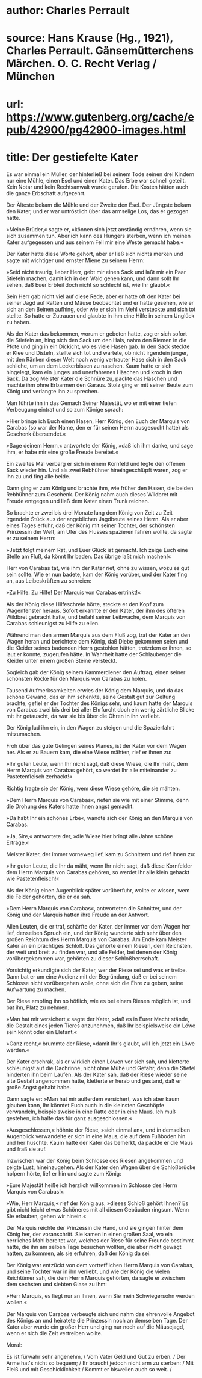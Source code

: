 # author: Charles Perrault
# source: Hans Krause (Hg., 1921), Charles Perrault. Gänsemütterchens Märchen. O. C. Recht Verlag / München
# url: https://www.gutenberg.org/cache/epub/42900/pg42900-images.html
# title: Der gestiefelte Kater

Es war einmal ein Müller, der hinterließ bei seinem Tode seinen drei
Kindern nur eine Mühle, einen Esel und einen Kater. Das Erbe war schnell
geteilt. Kein Notar und kein Rechtsanwalt wurde gerufen. Die Kosten
hätten auch die ganze Erbschaft aufgezehrt.

Der Älteste bekam die Mühle und der Zweite den Esel. Der Jüngste bekam
den Kater, und er war untröstlich über das armselige Los, das er gezogen
hatte.

»Meine Brüder,« sagte er, »können sich jetzt anständig ernähren, wenn
sie sich zusammen tun. Aber ich kann des Hungers sterben, wenn ich
meinen Kater aufgegessen und aus seinem Fell mir eine Weste gemacht
habe.«

Der Kater hatte diese Worte gehört, aber er ließ sich nichts merken und
sagte mit wichtiger und ernster Miene zu seinem Herrn:

»Seid nicht traurig, lieber Herr, gebt mir einen Sack und laßt mir ein
Paar Stiefeln machen, damit ich in den Wald gehen kann, und dann sollt
Ihr sehen, daß Euer Erbteil doch nicht so schlecht ist, wie Ihr glaubt.«

Sein Herr gab nicht viel auf diese Rede, aber er hatte oft den Kater bei
seiner Jagd auf Ratten und Mäuse beobachtet und er hatte gesehen, wie er
sich an den Beinen aufhing, oder wie er sich im Mehl versteckte und sich
tot stellte. So hatte er Zutrauen und glaubte in ihm eine Hilfe in
seinem Unglück zu haben.

Als der Kater das bekommen, worum er gebeten hatte, zog er sich sofort
die Stiefeln an, hing sich den Sack um den Hals, nahm den Riemen in die
Pfote und ging in ein Dickicht, wo es viele Hasen gab. In den
 Sack steckte er Klee und Disteln, stellte sich tot
und wartete, ob nicht irgendein junger, mit den Ränken dieser Welt noch
wenig vertrauter Hase sich in den Sack schliche, um an dem Leckerbissen
zu naschen. Kaum hatte er sich hingelegt, kam ein junges und
unerfahrenes Häschen und kroch in den Sack. Da zog Meister Kater die
Schnüre zu, packte das Häschen und machte ihm ohne Erbarmen den Garaus.
Stolz ging er mit seiner Beute zum König und verlangte ihn zu sprechen.

Man führte ihn in das Gemach Seiner Majestät, wo er mit einer tiefen
Verbeugung eintrat und so zum Könige sprach:

»Hier bringe ich Euch einen Hasen, Herr König, den Euch der Marquis von
Carabas (so war der Name, den er für seinen Herrn ausgesucht hatte) als
Geschenk übersendet.«

»Sage deinem Herrn,« antwortete der König, »daß ich ihm danke, und sage
ihm, er habe mir eine große Freude bereitet.«

Ein zweites Mal verbarg er sich in einem Kornfeld und legte den offenen
Sack wieder hin. Und als zwei Rebhühner hineingeschlüpft waren, zog er
ihn zu und fing alle beide.

Dann ging er zum König und brachte ihm, wie früher den Hasen, die beiden
Rebhühner zum Geschenk. Der König nahm auch dieses Wildbret mit Freude
entgegen und ließ dem Kater einen Trunk reichen.

So brachte er zwei bis drei Monate lang dem König von Zeit zu Zeit
irgendein Stück aus der angeblichen Jagdbeute seines Herrn. Als er aber
eines Tages erfuhr, daß der König mit seiner Tochter, der schönsten
Prinzessin der Welt, am Ufer des Flusses spazieren fahren wollte, da
sagte er zu seinem Herrn:

»Jetzt folgt meinem Rat, und Euer Glück ist gemacht. Ich zeige Euch eine
Stelle am Fluß, da könnt Ihr baden. Das übrige laßt mich machen!«

Herr von Carabas tat, wie ihm der Kater riet, ohne zu wissen, wozu es
gut sein sollte. Wie er nun badete, kam der König vorüber, und der Kater
fing an, aus Leibeskräften zu schreien:

»Zu Hilfe. Zu Hilfe! Der Marquis von Carabas ertrinkt!«




Als der König diese Hilfeschreie hörte, steckte er den Kopf zum
Wagenfenster  heraus. Sofort erkannte er den Kater,
der ihm des öfteren Wildbret gebracht hatte, und befahl seiner
Leibwache, dem Marquis von Carabas schleunigst zu Hilfe zu eilen.

Während man den armen Marquis aus dem Fluß zog, trat der Kater an den
Wagen heran und berichtete dem König, daß Diebe gekommen seien und die
Kleider seines badenden Herrn gestohlen hätten, trotzdem er ihnen, so
laut er konnte, zugerufen hätte. In Wahrheit hatte der Schlauberger die
Kleider unter einem großen Steine versteckt.

Sogleich gab der König seinem Kammerdiener den Auftrag, einen seiner
schönsten Röcke für den Marquis von Carabas zu holen.

 Tausend Aufmerksamkeiten erwies der König dem
Marquis, und da das schöne Gewand, das er ihm schenkte, seine Gestalt
gut zur Geltung brachte, gefiel er der Tochter des Königs sehr, und kaum
hatte der Marquis von Carabas zwei bis drei bei aller Ehrfurcht doch ein
wenig zärtliche Blicke mit ihr getauscht, da war sie bis über die Ohren
in ihn verliebt.

Der König lud ihn ein, in den Wagen zu steigen und die Spazierfahrt
mitzumachen.




Froh über das gute Gelingen seines Planes, ist der Kater vor dem Wagen
her. Als er zu Bauern kam, die eine Wiese mähten, rief er ihnen zu:

»Ihr guten Leute, wenn Ihr nicht sagt, daß diese Wiese, die Ihr mäht,
dem Herrn Marquis von Carabas gehört, so werdet Ihr alle miteinander zu
Pastetenfleisch zerhackt!«

Richtig fragte sie der König, wem diese Wiese gehöre, die sie mähten.

»Dem Herrn Marquis von Carabas«, riefen sie wie mit einer Stimme, denn
die Drohung des Katers hatte ihnen angst gemacht.

»Da habt Ihr ein schönes Erbe«, wandte sich der König an den Marquis von
Carabas.

»Ja, Sire,« antwortete der, »die Wiese hier bringt alle Jahre schöne
Erträge.«

Meister Kater, der immer vorneweg lief, kam zu Schnittern und rief ihnen
zu:

»Ihr guten Leute, die Ihr da mäht, wenn Ihr nicht sagt, daß diese
Kornfelder dem Herrn Marquis von Carabas gehören, so werdet Ihr alle
klein gehackt wie Pastetenfleisch!«

Als der König einen Augenblick später vorüberfuhr, wollte er wissen, wem
die Felder gehörten, die er da sah.

»Dem Herrn Marquis von Carabas«, antworteten die Schnitter, und der
König und der Marquis hatten ihre Freude an der Antwort.

Allen Leuten, die er traf, schärfte der Kater, der immer vor dem Wagen
her lief, denselben Spruch ein, und der König wunderte sich sehr über
den großen Reichtum des Herrn Marquis von Carabas. Am Ende kam
 Meister Kater an ein prächtiges Schloß. Das gehörte
einem Riesen, dem Reichsten, der weit und breit zu finden war, und alle
Felder, bei denen der König vorübergekommen war, gehörten zu dieser
Schloßherrschaft.




Vorsichtig erkundigte sich der Kater, wer der Riese sei und was er
treibe. Dann bat er um eine Audienz mit der Begründung, daß er bei
seinem Schlosse nicht vorübergehen wolle, ohne sich die Ehre zu geben,
seine Aufwartung zu machen.

Der Riese empfing ihn so höflich, wie es bei einem Riesen möglich ist,
und bat ihn, Platz zu nehmen.




»Man hat mir versichert,« sagte der Kater, »daß es in Eurer Macht
stände, die Gestalt eines jeden Tieres anzunehmen, daß Ihr
beispielsweise ein Löwe sein könnt oder ein Elefant.«

»Ganz recht,« brummte der Riese, »damit Ihr's glaubt, will ich jetzt ein
Löwe werden.«

Der Kater erschrak, als er wirklich einen Löwen vor sich sah, und
kletterte schleunigst auf die Dachrinne, nicht ohne Mühe und Gefahr,
denn die Stiefel hinderten ihn beim Laufen. Als der Kater sah, daß der
Riese wieder seine alte Gestalt angenommen hatte, kletterte er herab und
gestand, daß er große Angst gehabt habe.

Dann sagte er: »Man hat mir außerdem versichert, was ich aber kaum
glauben kann, Ihr könntet Euch auch in die kleinsten Geschöpfe
verwandeln, beispielsweise in eine Ratte oder in eine Maus. Ich muß
gestehen, ich halte das für ganz ausgeschlossen.«

»Ausgeschlossen,« höhnte der Riese, »sieh einmal an«, und in demselben
Augenblick verwandelte er sich in eine Maus, die auf dem Fußboden hin
und her huschte. Kaum hatte der Kater das bemerkt, da packte er die Maus
und fraß sie auf.

Inzwischen war der König beim Schlosse des Riesen angekommen und zeigte
Lust, hineinzugehen. Als der Kater den Wagen über die Schloßbrücke
holpern hörte, lief er hin und sagte zum König:

»Eure Majestät heiße ich herzlich willkommen im Schlosse des Herrn
Marquis von Carabas!«

 »Wie, Herr Marquis,« rief der König aus, »dieses
Schloß gehört Ihnen? Es gibt nicht leicht etwas Schöneres mit all diesen
Gebäuden ringsum. Wenn Sie erlauben, gehen wir hinein.«

Der Marquis reichte der Prinzessin die Hand, und sie gingen hinter dem
König her, der voranschritt. Sie kamen in einen großen Saal, wo ein
herrliches Mahl bereitet war, welches der Riese für seine Freunde
bestimmt hatte, die ihn am selben Tage besuchen wollten, die aber nicht
gewagt hatten, zu kommen, als sie erfuhren, daß der König da sei.

Der König war entzückt von dem vortrefflichen Herrn Marquis von Carabas,
und seine Tochter war in ihn verliebt, und wie der König die  vielen Reichtümer sah, die dem Herrn Marquis gehörten, da sagte
er zwischen dem sechsten und siebten Glase zu ihm:

»Herr Marquis, es liegt nur an Ihnen, wenn Sie mein Schwiegersohn werden
wollen.«

Der Marquis von Carabas verbeugte sich und nahm das ehrenvolle Angebot
des Königs an und heiratete die Prinzessin noch an demselben Tage. Der
Kater aber wurde ein großer Herr und ging nur noch auf die Mäusejagd,
wenn er sich die Zeit vertreiben wollte.

Moral:

Es ist fürwahr sehr angenehm, /
Vom Vater Geld und Gut zu erben. /
Der Arme hat's nicht so bequem; /
Er braucht jedoch nicht arm zu sterben: /
Mit Fleiß und mit Geschicklichkeit /
Kommt er bisweilen auch so weit. /
